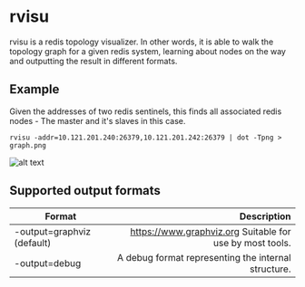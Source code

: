 # rvisu

rvisu is a redis topology visualizer. In other words, it is able to walk the topology graph for a given redis system, learning about nodes on the way and outputting the result in different formats.

## Example

Given the addresses of two redis sentinels, this finds all associated redis nodes - The master and it's slaves in this case.
```
rvisu -addr=10.121.201.240:26379,10.121.201.242:26379 | dot -Tpng > graph.png
```
![alt text](https://github.com/JanBerktold/README.md/raw/master/examples/graph.png)

## Supported output formats

| Format                      | Description                                              |
| -------------               | -------------:                                           |
| -output=graphviz (default)  | https://www.graphviz.org Suitable for use by most tools. |
| -output=debug               | A debug format representing the internal structure.      |
